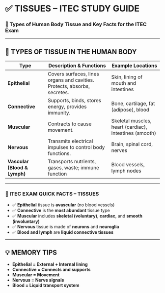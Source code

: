 
# ✅ TISSUES – ITEC STUDY GUIDE

### 📘 Types of Human Body Tissue and Key Facts for the ITEC Exam

---

## 🔷 TYPES OF TISSUE IN THE HUMAN BODY

| Type              | Description & Functions                                                             | Example Locations                           |
|-------------------|--------------------------------------------------------------------------------------|----------------------------------------------|
| **Epithelial**    | Covers surfaces, lines organs and cavities. Protects, absorbs, secretes.             | Skin, lining of mouth and intestines         |
| **Connective**    | Supports, binds, stores energy, provides immunity.                                   | Bone, cartilage, fat (adipose), blood        |
| **Muscular**      | Contracts to cause movement.                                                         | Skeletal muscles, heart (cardiac), intestines (smooth) |
| **Nervous**       | Transmits electrical impulses to control body functions.                             | Brain, spinal cord, nerves                   |
| **Vascular (Blood & Lymph)** | Transports nutrients, gases, waste; immune function                         | Blood vessels, lymph nodes                   |

---

### 🧠 ITEC EXAM QUICK FACTS – TISSUES

- ✅ **Epithelial** tissue is **avascular** (no blood vessels)
- ✅ **Connective** is the **most abundant** tissue type
- ✅ **Muscular** includes **skeletal (voluntary)**, **cardiac**, and **smooth (involuntary)**
- ✅ **Nervous** tissue is made of **neurons** and **neuroglia**
- ✅ **Blood and lymph** are **liquid connective tissues**

---

## 💡 MEMORY TIPS

- **Epithelial = External + Internal lining**
- **Connective = Connects and supports**
- **Muscular = Movement**
- **Nervous = Nerve signals**
- **Blood = Liquid transport system**
